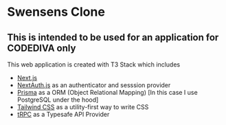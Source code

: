 # Swensens Clone

## This is intended to be used for an application for CODEDIVA only

This web application is created with T3 Stack which includes

- [Next.js](https://nextjs.org)
- [NextAuth.js](https://next-auth.js.org) as an authenticator and sesssion provider
- [Prisma](https://prisma.io) as a ORM (Object Relational Mapping) [In this case I use PostgreSQL under the hood]
- [Tailwind CSS](https://tailwindcss.com) as a utility-first way to write CSS
- [tRPC](https://trpc.io) as a Typesafe API Provider

